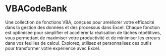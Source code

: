 # VBACodeBank
Une collection de fonctions VBA, conçues pour améliorer votre efficacité dans la gestion des données et des processus dans Excel. Chaque fonction est optimisée pour simplifier et accélérer la réalisation de tâches répétitives, vous permettant de maximiser votre productivité et de minimiser les erreurs dans vos feuilles de calcul. Explorez, utilisez et personnalisez ces outils pour transformer votre expérience avec Excel.

